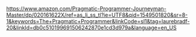 https://www.amazon.com/Pragmatic-Programmer-Journeyman-Master/dp/020161622X/ref=as_li_ss_tl?ie=UTF8&qid=1549501820&sr=8-1&keywords=The+Pragmatic+Programmer&linkCode=sl1&tag=laurebradf-20&linkId=db0c510199691506242870e1cd3d979a&language=en_US

